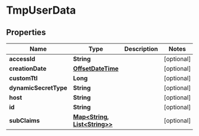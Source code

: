 

# TmpUserData

## Properties

Name | Type | Description | Notes
------------ | ------------- | ------------- | -------------
**accessId** | **String** |  |  [optional]
**creationDate** | [**OffsetDateTime**](OffsetDateTime.md) |  |  [optional]
**customTtl** | **Long** |  |  [optional]
**dynamicSecretType** | **String** |  |  [optional]
**host** | **String** |  |  [optional]
**id** | **String** |  |  [optional]
**subClaims** | [**Map&lt;String, List&lt;String&gt;&gt;**](List.md) |  |  [optional]



